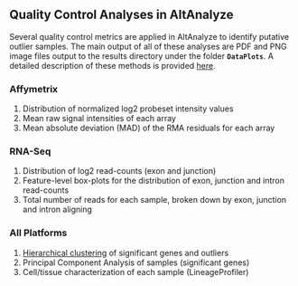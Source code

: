 ## Quality Control Analyses in AltAnalyze ##

Several quality control metrics are applied in AltAnalyze to identify putative outlier samples. The main output of all of these analyses are PDF and PNG image files output to the results directory under the folder **` DataPlots `**. A detailed description of these methods is provided [here](http://www.altanalyze.org/help.htm#QC).

### Affymetrix ###

  1. Distribution of normalized log2 probeset intensity values
  1. Mean raw signal intensities of each array
  1. Mean absolute deviation (MAD) of the RMA residuals for each array

### RNA-Seq ###

  1. Distribution of log2 read-counts (exon and junction)
  1. Feature-level box-plots for the distribution of exon, junction and intron read-counts
  1. Total number of reads for each sample, broken down by exon, junction and intron aligning

### All Platforms ###

  1. [Hierarchical clustering](Heatmaps.md) of significant genes and outliers
  1. Principal Component Analysis of samples (significant genes)
  1. Cell/tissue characterization of each sample (LineageProfiler)